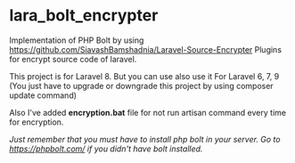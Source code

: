 # lara_bolt_encrypter
Implementation of PHP Bolt by using https://github.com/SiavashBamshadnia/Laravel-Source-Encrypter Plugins for encrypt source code of laravel.


This project is for Laravel 8. But you can use also use it For Laravel 6, 7, 9 (You just have to upgrade or downgrade this project by using composer update command)

Also I've added <b>encryption.bat</b> file for not run artisan command every time for encryption.


<i>Just remember that you must have to install php bolt in your server. Go to https://phpbolt.com/ if you didn't have bolt installed.</i>

